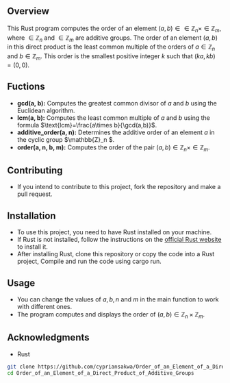 ## Overview
This Rust program computes the order of an element $(a,b) \in \in\mathbb{Z}_n \times \in\mathbb{Z}_m$, where $\in\mathbb{Z}_n$ and $\in\mathbb{Z}_m$ are additive groups. The order of an element $(a,b)$ in this direct product is the least common multiple of the orders of $a\in\mathbb{Z}_n$ and $b\in\mathbb{Z}_m$. This order is the smallest positive integer $k$ such that  $(ka, kb) = (0, 0)$.
## Fuctions
- **gcd(a, b):**  Computes the greatest common divisor of $a$ and $b$ using the Euclidean algorithm.
- **lcm(a, b):** Computes the least common multiple of $a$ and $b$ using the formula $\text{lcm}=\frac{a\times b}{\gcd(a,b)}$.
- **additive_order(a, n):** Determines the additive order of an element $a$ in the cyclic group $\mathbb{Z}_n $.
-  **order(a, n, b, m):** Computes the order of the pair $(a,b) \in \mathbb{Z}_n \times \in\mathbb{Z}_m$.
 ## Contributing
  - If you intend to contribute to this project, fork the repository and make a pull request.

  ## Installation

- To use this project, you need to have Rust installed on your machine.
- If Rust is not installed, follow the instructions on the [official Rust website](https://www.rust-lang.org/tools/install) to install it.
- After installing Rust, clone this repository or copy the code into a Rust project, Compile and run the code using cargo run.
## Usage
- You can change the values of $a,b,n$ and $m$ in the main function to work with different ones. 
- The program computes and displays the order of $(a,b)\in\mathbb{Z}_n\times\mathbb{Z}_m$.
## Acknowledgments
- Rust
```bash
git clone https://github.com/cypriansakwa/Order_of_an_Element_of_a_Direct_Product_of_Additive_Groups.git
cd Order_of_an_Element_of_a_Direct_Product_of_Additive_Groups
